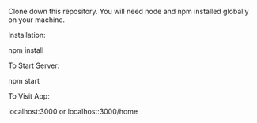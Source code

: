 Clone down this repository. You will need node and npm installed globally on your machine.

Installation:

npm install

To Start Server:

npm start

To Visit App:

localhost:3000 or localhost:3000/home